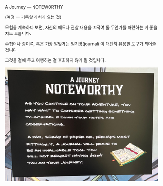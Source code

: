 
A Journey — NOTEWORTHY

(여정 — 기록할 가치가 있는 것)

모험을 계속하다 보면,
자신의 메모나 관찰 내용을 끄적여 둘 무언가를 마련하는 게 좋을지도 모릅니다.

수첩이나 종이쪽,
혹은 가장 알맞게는 일기장(journal) 이
대단히 유용한 도구가 되어줄 겁니다.

그것을 곁에 두고 여행하는 걸 후회하지 않게 될 것입니다.

![IMG_1778.jpeg](images/IMG_1778.jpeg)

